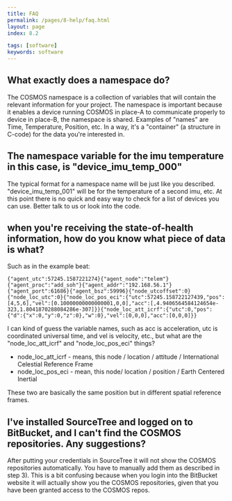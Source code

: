 ```yaml
---
title: FAQ
permalink: /pages/8-help/faq.html
layout: page
index: 8.2

tags: [software]
keywords: software
---
```


## What exactly does a namespace do?
The COSMOS namespace is a collection of variables that will contain the relevant information for your project. The namespace is important because it enables a device running COSMOS in place-A to communicate properly to device in place-B, the namespace is shared. Examples of "names" are Time, Temperature, Position, etc. In a way, it's a "container" (a structure in C-code) for the data you're interested in.
## The namespace variable for the imu temperature in this case, is "device_imu_temp_000"
The typical format for a namespace name will be just like you described. "device_imu_temp_001" will be for the temperature of a second imu, etc. At this point there is no quick and easy way to check for a list of devices you can use. Better talk to us or look into the code.
## when you're receiving the state-of-health information, how do you know what piece of data is what?
Such as in the example beat:
```
{"agent_utc":57245.1587221274}{"agent_node":"telem"}{"agent_proc":"add_soh"}{"agent_addr":"192.168.56.1"}{"agent_port":61686}{"agent_bsz":59996}{"node_utcoffset":0}{"node_loc_utc":0}{"node_loc_pos_eci":{"utc":57245.158722127439,"pos":[4,5,6],"vel":[0.10000000000000001,0,0],"acc":[,4.9406564584124654e-323,1.8041870288084286e-307]}}{"node_loc_att_icrf":{"utc":0,"pos":{"d":{"x":0,"y":0,"z":0},"w":0},"vel":[0,0,0],"acc":[0,0,0]}}
```
I can kind of guess the variable names, such as acc is acceleration, utc is coordinated universal time, and vel is velocity, etc., but what are the "node_loc_att_icrf" and "node_loc_pos_eci" things?

- node_loc_att_icrf - means, this node / location / attitude / International Celestial Reference Frame
- node_loc_pos_eci - mean, this node/ location / position / Earth Centered Inertial

These two are basically the same position but in different spatial reference frames.


## I've installed SourceTree and logged on to BitBucket, and I can't find the COSMOS repositories. Any suggestions?
After putting your credentials in SourceTree it will not show the COSMOS repositories automatically. You have to manually add them as described in step 3). This is a bit confusing because when you login into the BitBucket website it will actually show you the COSMOS repositories, given that you have been granted access to the COSMOS repos.
